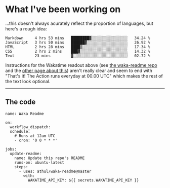 # What I've been working on

…this doesn't always acurately reflect the proportion of languages, but here's a rough idea:

<!--START_SECTION:waka-->
```text
Markdown     4 hrs 53 mins   ████████▓░░░░░░░░░░░░░░░░   34.24 % 
JavaScript   3 hrs 50 mins   ██████▓░░░░░░░░░░░░░░░░░░   26.92 % 
HTML         2 hrs 28 mins   ████▒░░░░░░░░░░░░░░░░░░░░   17.34 % 
CSS          2 hrs 2 mins    ███▓░░░░░░░░░░░░░░░░░░░░░   14.32 % 
Text         23 mins         ▓░░░░░░░░░░░░░░░░░░░░░░░░   02.72 % 
```
<!--END_SECTION:waka-->

Instructions for the Wakatime readout above (see [the waka-readme repo](https://github.com/athul/waka-readme) and the [other page about this](https://github.com/marketplace/actions/waka-readme)) aren't really clear and seem to end with "That's it! The Action runs everyday at 00.00 UTC" which makes the rest of the text look optional.

---

## The code

```
name: Waka Readme

on:
  workflow_dispatch:
  schedule:
    # Runs at 12am UTC
    - cron: '0 0 * * *'

jobs:
  update-readme:
    name: Update this repo's README
    runs-on: ubuntu-latest
    steps:
      - uses: athul/waka-readme@master
        with:
          WAKATIME_API_KEY: ${{ secrets.WAKATIME_API_KEY }}
```
